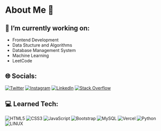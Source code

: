 # About Me 👾

## 🔭 I’m currently working on:

- Frontend Development
- Data Stucture and Algorithms
- Database Management System
- Machine Learning
- LeetCode

## 🌐 Socials:
[![Twitter](https://img.shields.io/badge/Twitter-%231DA1F2.svg?logo=Twitter&logoColor=white)](https://x.com/yt_vine) [![Instagram](https://img.shields.io/badge/Instagram-%23E4405F.svg?logo=Instagram&logoColor=white)](https://www.instagram.com/vineet_vikram) [![LinkedIn](https://img.shields.io/badge/LinkedIn-%230077B5.svg?logo=linkedin&logoColor=white)](https://www.linkedin.com/in/vineetvsingh) [![Stack Overflow](https://img.shields.io/badge/-Stackoverflow-FE7A16?logo=stack-overflow&logoColor=white)](https://stackoverflow.com/users/31275011)

## 💻 Learned Tech:
![HTML5](https://img.shields.io/badge/html5-%23E34F26.svg?style=for-the-badge&logo=html5&logoColor=white) ![CSS3](https://img.shields.io/badge/css3-%231572B6.svg?style=for-the-badge&logo=css3&logoColor=white) ![JavaScript](https://img.shields.io/badge/javascript-%23323330.svg?style=for-the-badge&logo=javascript&logoColor=%23F7DF1E) ![Bootstrap](https://img.shields.io/badge/bootstrap-%23563D7C.svg?style=for-the-badge&logo=bootstrap&logoColor=white) ![MySQL](https://img.shields.io/badge/mysql-%2300f.svg?style=for-the-badge&logo=mysql&logoColor=white) ![Vercel](https://img.shields.io/badge/vercel-%23000000.svg?style=for-the-badge&logo=vercel&logoColor=white) ![Python](https://img.shields.io/badge/python-3670A0?style=for-the-badge&logo=python&logoColor=ffdd54) ![LINUX](https://img.shields.io/badge/Linux-FCC624?style=for-the-badge&logo=linux&logoColor=black)
